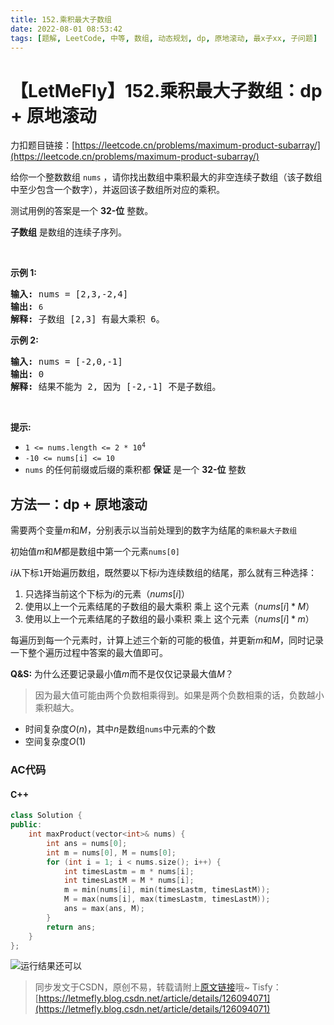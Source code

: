 ```yaml
---
title: 152.乘积最大子数组
date: 2022-08-01 08:53:42
tags: [题解, LeetCode, 中等, 数组, 动态规划, dp, 原地滚动, 最x子xx, 子问题]
---
```


# 【LetMeFly】152.乘积最大子数组：dp + 原地滚动

力扣题目链接：[https://leetcode.cn/problems/maximum-product-subarray/](https://leetcode.cn/problems/maximum-product-subarray/)

<p>给你一个整数数组 <code>nums</code>&nbsp;，请你找出数组中乘积最大的非空连续子数组（该子数组中至少包含一个数字），并返回该子数组所对应的乘积。</p>

<p>测试用例的答案是一个&nbsp;<strong>32-位</strong> 整数。</p>

<p><strong>子数组</strong> 是数组的连续子序列。</p>

<p>&nbsp;</p>

<p><strong>示例 1:</strong></p>

<pre>
<strong>输入:</strong> nums = [2,3,-2,4]
<strong>输出:</strong> <code>6</code>
<strong>解释:</strong>&nbsp;子数组 [2,3] 有最大乘积 6。
</pre>

<p><strong>示例 2:</strong></p>

<pre>
<strong>输入:</strong> nums = [-2,0,-1]
<strong>输出:</strong> 0
<strong>解释:</strong>&nbsp;结果不能为 2, 因为 [-2,-1] 不是子数组。</pre>

<p>&nbsp;</p>

<p><strong>提示:</strong></p>

<ul>
	<li><code>1 &lt;= nums.length &lt;= 2 * 10<sup>4</sup></code></li>
	<li><code>-10 &lt;= nums[i] &lt;= 10</code></li>
	<li><code>nums</code> 的任何前缀或后缀的乘积都 <strong>保证</strong>&nbsp;是一个 <strong>32-位</strong> 整数</li>
</ul>


    
## 方法一：dp + 原地滚动

需要两个变量$m$和$M$，分别表示以当前处理到的数字为结尾的```乘积最大子数组```

初始值$m$和$M$都是数组中第一个元素```nums[0]```

$i$从下标```1```开始遍历数组，既然要以下标$i$为连续数组的结尾，那么就有三种选择：

1. 只选择当前这个下标为$i$的元素（$nums[i]$）
2. 使用以上一个元素结尾的子数组的最大乘积 乘上 这个元素（$nums[i] * M$）
2. 使用以上一个元素结尾的子数组的最小乘积 乘上 这个元素（$nums[i] * m$）

每遍历到每一个元素时，计算上述三个新的可能的极值，并更新$m$和$M$，同时记录一下整个遍历过程中答案的最大值即可。

**Q&S:** 为什么还要记录最小值$m$而不是仅仅记录最大值$M$？

> 因为最大值可能由两个负数相乘得到。如果是两个负数相乘的话，负数越小乘积越大。

+ 时间复杂度$O(n)$，其中$n$是数组```nums```中元素的个数
+ 空间复杂度$O(1)$

### AC代码

#### C++

```cpp
class Solution {
public:
    int maxProduct(vector<int>& nums) {
        int ans = nums[0];
        int m = nums[0], M = nums[0];
        for (int i = 1; i < nums.size(); i++) {
            int timesLastm = m * nums[i];
            int timesLastM = M * nums[i];
            m = min(nums[i], min(timesLastm, timesLastM));
            M = max(nums[i], max(timesLastm, timesLastM));
            ans = max(ans, M);
        }
        return ans;
    }
};
```

![运行结果还可以](https://img-blog.csdnimg.cn/c4685fff14d54e5c9b7d6652eae1b6e9.jpeg#pic_center)

> 同步发文于CSDN，原创不易，转载请附上[原文链接](https://blog.tisfy.eu.org/2022/08/01/LeetCode%200152.%E4%B9%98%E7%A7%AF%E6%9C%80%E5%A4%A7%E5%AD%90%E6%95%B0%E7%BB%84/)哦~
> Tisfy：[https://letmefly.blog.csdn.net/article/details/126094071](https://letmefly.blog.csdn.net/article/details/126094071)
